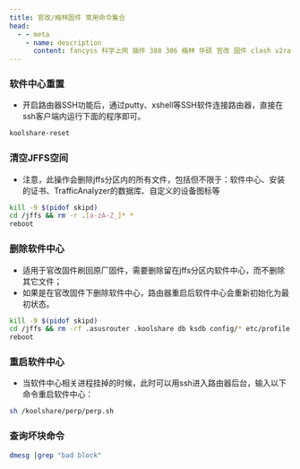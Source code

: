 ```yaml
---
title: 官改/梅林固件 常用命令集合
head:
  - - meta
    - name: description
      content: fancyss 科学上网 插件 388 386 梅林 华硕 官改 固件 clash v2ray trojan 常用命令
---
```


### 软件中心重置

- 开启路由器SSH功能后，通过putty、xshell等SSH软件连接路由器，直接在ssh客户端内运行下面的程序即可。

```sh
koolshare-reset
```

### 清空JFFS空间

- 注意，此操作会删除jffs分区内的所有文件，包括但不限于：软件中心、安装的证书、TrafficAnalyzer的数据库、自定义的设备图标等

```sh
kill -9 $(pidof skipd)
cd /jffs && rm -r .[a-zA-Z_]* *
reboot
```

### 删除软件中心

- 适用于官改固件刷回原厂固件，需要删除留在jffs分区内软件中心，而不删除其它文件；
- 如果是在官改固件下删除软件中心，路由器重启后软件中心会重新初始化为最初状态。

```sh
kill -9 $(pidof skipd)
cd /jffs && rm -rf .asusrouter .koolshare db ksdb config/* etc/profile
reboot
```

### 重启软件中心

- 当软件中心相关进程挂掉的时候，此时可以用ssh进入路由器后台，输入以下命令重启软件中心：

```sh
sh /koolshare/perp/perp.sh
```

### 查询坏块命令

```sh
dmesg |grep "bad block"
```
